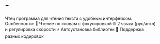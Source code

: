 # -
Чтец программа для чтения текста с удобным интерфейсом. Особенности:  📖 Чтение по словам с фокусировкой  🌐 2 языка (рус/англ) и регулировка скорости  ⚡ Автоустановка библиотек  📂 Поддержка разных кодировок
